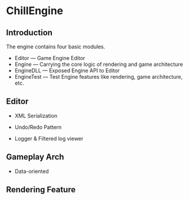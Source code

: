 # ChillEngine

## Introduction

The engine contains four basic modules.

- Editor — Game Engine Editor
- Engine — Carrying the core logic of rendering and game architecture
- EngineDLL — Exposed Engine API to Editor
- EngineTest — Test Engine features like rendering, game architecture, etc.





## Editor

- XML Serialization

- Undo/Redo Pattern

- Logger & Filtered log viewer

## Gameplay Arch

- Data-oriented 


## Rendering Feature


